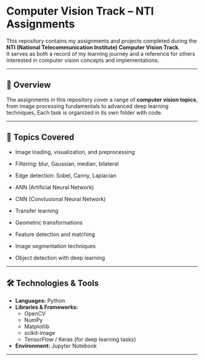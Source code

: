 # Computer Vision Track – NTI Assignments

This repository contains my assignments and projects completed during the **NTI (National Telecommunication Institute) Computer Vision Track**.  
It serves as both a record of my learning journey and a reference for others interested in computer vision concepts and implementations.

---

## 📌 Overview

The assignments in this repository cover a range of **computer vision topics**, from image processing fundamentals to advanced deep learning techniques, Each task is organized in its own folder with code.

---

## 📖 Topics Covered

- Image loading, visualization, and preprocessing

- Filtering: blur, Gaussian, median, bilateral

- Edge detection: Sobel, Canny, Laplacian

- ANN (Artificial Neural Network)

- CNN (Convlusional Neural Network)

- Transfer learning

- Geometric transformations

- Feature detection and matching

- Image segmentation techniques

- Object detection with deep learning

---

## 🛠️ Technologies & Tools

- **Languages:** Python
- **Libraries & Frameworks:**
  - OpenCV
  - NumPy
  - Matplotlib
  - scikit-image
  - TensorFlow / Keras (for deep learning tasks)
- **Environment:** Jupyter Notebook 

---


